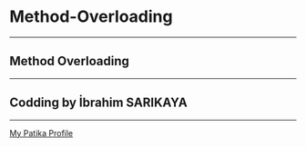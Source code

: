 # Method-Overloading
----------------------------------------------------
## Method Overloading
----------------------------------------------------
## Codding by İbrahim SARIKAYA
----------------------------------------------------
[My Patika Profile](https://app.patika.dev/ibro)
